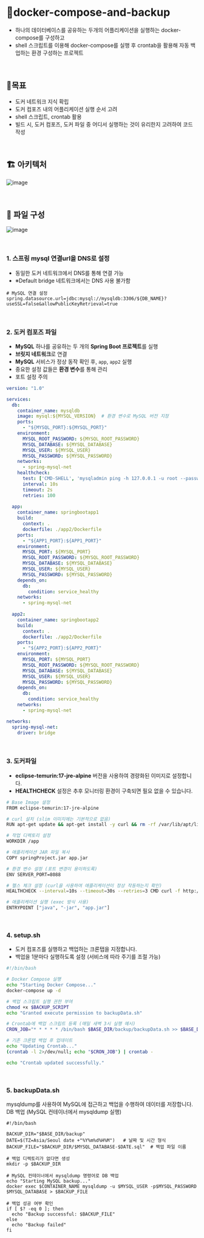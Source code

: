 # 🐋docker-compose-and-backup
- 하나의 데이터베이스를 공유하는 두개의 어플리케이션을 실행하는 docker-compose를 구성하고
- shell 스크립트를 이용해 docker-compose를 실행 후 crontab을 활용해 자동 백업하는 환경 구성하는 프로젝트

<br>


## 🎯목표
- 도커 네트워크 지식 확립
- 도커 컴포즈 내의 어플리케이션 실행 순서 고려
- shell 스크립트, crontab 활용
- 빌드 시, 도커 컴포즈, 도커 파일 중 어디서 실행하는 것이 유리한지 고려하여 코드 작성


<br>


## 🏗️ 아키텍처
![image](https://github.com/user-attachments/assets/8215383f-7901-4adc-b832-baf7dc66624a)

<br>

## 📁 파일 구성
![image](https://github.com/user-attachments/assets/5692cfd9-7f84-4a02-aa52-8b936bb5b971)

<br>

### 1. 스프링 mysql 연결url을 DNS로 설정
- 동일한 도커 네트워크에서 DNS를 통해 연결 가능
- ※Default bridge 네트워크에서는 DNS 사용 불가함

```
# MySQL 연결 설정
spring.datasource.url=jdbc:mysql://mysqldb:3306/${DB_NAME}?useSSL=false&allowPublicKeyRetrieval=true
```

<br>

### 2. 도커 컴포즈 파일
- **MySQL** 하나를 공유하는 두 개의 **Spring Boot 프로젝트**를 실행
- **브릿지 네트워크**로 연결
- **MySQL** 서비스가 정상 동작 확인 후, `app`, `app2` 실행
- 중요한 설정 값들은 **환경 변수**를 통해 관리
- 포트 설정 주의

```yaml
version: "1.0"

services:
  db:
    container_name: mysqldb
    image: mysql:${MYSQL_VERSION}  # 환경 변수로 MySQL 버전 지정
    ports:
      - "${MYSQL_PORT}:${MYSQL_PORT}"
    environment:
      MYSQL_ROOT_PASSWORD: ${MYSQL_ROOT_PASSWORD}
      MYSQL_DATABASE: ${MYSQL_DATABASE}
      MYSQL_USER: ${MYSQL_USER}
      MYSQL_PASSWORD: ${MYSQL_PASSWORD}
    networks:
      - spring-mysql-net
    healthcheck:
      test: ['CMD-SHELL', 'mysqladmin ping -h 127.0.0.1 -u root --password=$${MYSQL_ROOT_PASSWORD} || exit 1']
      interval: 10s
      timeout: 2s
      retries: 100
  
  app:
    container_name: springbootapp1
    build:
      context: .
      dockerfile: ./app2/Dockerfile
    ports:
      - "${APP1_PORT}:${APP1_PORT}"
    environment:
      MYSQL_PORT: ${MYSQL_PORT}
      MYSQL_ROOT_PASSWORD: ${MYSQL_ROOT_PASSWORD}
      MYSQL_DATABASE: ${MYSQL_DATABASE}
      MYSQL_USER: ${MYSQL_USER}
      MYSQL_PASSWORD: ${MYSQL_PASSWORD}
    depends_on:
      db:
        condition: service_healthy
    networks:
      - spring-mysql-net
  
  app2:
    container_name: springbootapp2
    build:
      context: .
      dockerfile: ./app2/Dockerfile
    ports:
      - "${APP2_PORT}:${APP2_PORT}"
    environment:
      MYSQL_PORT: ${MYSQL_PORT}
      MYSQL_ROOT_PASSWORD: ${MYSQL_ROOT_PASSWORD}
      MYSQL_DATABASE: ${MYSQL_DATABASE}
      MYSQL_USER: ${MYSQL_USER}
      MYSQL_PASSWORD: ${MYSQL_PASSWORD}
    depends_on:
      db:
        condition: service_healthy
    networks:
      - spring-mysql-net

networks:
  spring-mysql-net:
    driver: bridge
```

<br>

### 3. 도커파일

- **eclipse-temurin:17-jre-alpine** 버전을 사용하여 경량화된 이미지로 설정합니다.
- **HEALTHCHECK** 설정은 추후 모니터링 환경이 구축되면 필요 없을 수 있습니다.

```bash
# Base Image 설정
FROM eclipse-temurin:17-jre-alpine

# curl 설치 (slim 이미지에는 기본적으로 없음)
RUN apt-get update && apt-get install -y curl && rm -rf /var/lib/apt/lists/*

# 작업 디렉토리 설정
WORKDIR /app

# 애플리케이션 JAR 파일 복사
COPY springProject.jar app.jar

# 환경 변수 설정 (포트 변경이 용이하도록)
ENV SERVER_PORT=8088

# 헬스 체크 설정 (curl을 사용하여 애플리케이션이 정상 작동하는지 확인)
HEALTHCHECK --interval=10s --timeout=30s --retries=3 CMD curl -f http://localhost:${SERVER_PORT}/index.html || exit 1

# 애플리케이션 실행 (exec 방식 사용)
ENTRYPOINT ["java", "-jar", "app.jar"]
```

<br>

### 4. setup.sh

- 도커 컴포즈를 실행하고 백업하는 크론탭을 지정합니다.
- 백업을 1분마다 실행하도록 설정 (서비스에 따라 주기를 조절 가능)

```bash
#!/bin/bash

# Docker Compose 실행
echo "Starting Docker Compose..."
docker-compose up -d

# 백업 스크립트 실행 권한 부여
chmod +x $BACKUP_SCRIPT
echo "Granted execute permission to backupData.sh"

# Crontab에 백업 스크립트 등록 (매일 새벽 3시 실행 예시)
CRON_JOB="* * * * * /bin/bash $BASE_DIR/backup/backupData.sh >> $BASE_DIR/backup/backupData.log 2>&1"

# 기존 크론탭 백업 후 업데이트
echo "Updating Crontab..."
(crontab -l 2>/dev/null; echo "$CRON_JOB") | crontab -

echo "Crontab updated successfully."
```

<br>

### 5. backupData.sh
mysqldump를 사용하여 MySQL에 접근하고 백업을 수행하여 데이터를 저장합니다.
DB 백업 (MySQL 컨테이너에서 mysqldump 실행)


```
#!/bin/bash

BACKUP_DIR="$BASE_DIR/backup"
DATE=$(TZ=Asia/Seoul date +"%Y%m%d%H%M")   # 날짜 및 시간 형식
BACKUP_FILE="$BACKUP_DIR/$MYSQL_DATABASE-$DATE.sql"  # 백업 파일 이름

# 백업 디렉토리가 없다면 생성
mkdir -p $BACKUP_DIR

# MySQL 컨테이너에서 mysqldump 명령어로 DB 백업
echo "Starting MySQL backup..."
docker exec $CONTAINER_NAME mysqldump -u $MYSQL_USER -p$MYSQL_PASSWORD $MYSQL_DATABASE > $BACKUP_FILE

# 백업 성공 여부 확인
if [ $? -eq 0 ]; then
  echo "Backup successful: $BACKUP_FILE"
else
  echo "Backup failed"
fi
```

